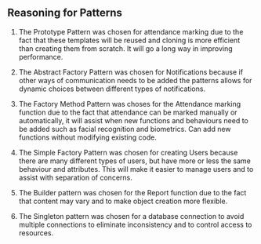 ## Reasoning for Patterns

1. The Prototype Pattern was chosen for attendance marking due to the fact that these templates will be reused and cloning is more efficient than creating them from scratch. It will go a long way in improving performance.

2. The Abstract Factory Pattern was chosen for Notifications because if other ways of communication needs to be added the patterns allows for dynamic choices between different types of notifications.
   
3. The Factory Method Pattern was choses for the Attendance marking function due to the fact that attendance can be marked manually or automatically, it will assist when new functions and behaviours need to be added such as facial recognition and biometrics.  Can add new functions without modifying existing code.
   
4. The Simple Factory Pattern was chosen for creating Users because there are many different types of users, but have more or less the same behaviour and attributes. This will make it easier to manage users and to assist with separation of concerns.
   
5. The Builder pattern was chosen for the Report function due to the fact that content may vary and to make object creation more flexible.
   
6. The Singleton pattern was chosen for a database connection to avoid multiple connections to eliminate inconsistency and to control access to resources.

